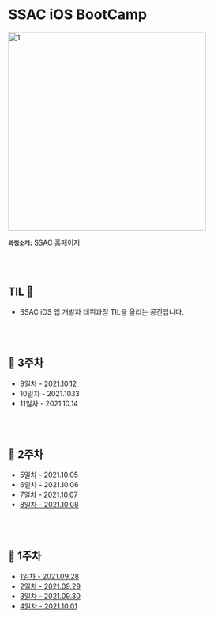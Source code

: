 # SSAC iOS BootCamp

<left><img width="400" src="https://user-images.githubusercontent.com/70905219/135050840-7aaf40f5-4c63-4d2b-b38a-7223344ddef4.png" alt="1" style="zoom:100%;"></left>

**`과정소개`:** [SSAC 홈페이지](https://ssac.seoul.kr/course/active/detail.do)

<br></br>

## TIL 📝

- SSAC iOS 앱 개발자 데뷔과정 TIL을 올리는 공간입니다.

<br></br>

## 📍 3주차

* 9일차 - 2021.10.12
* 10일차 - 2021.10.13
* 11일차 - 2021.10.14

<br></br>

## 📍 2주차

* 5일차 - 2021.10.05
* 6일차 - 2021.10.06
* [7일차 - 2021.10.07](https://github.com/BAEKYUJEONG/SSAC_iOS/blob/main/TIL/7일차_%202021.10.07.md)
* [8일차 - 2021.10.08](https://github.com/BAEKYUJEONG/SSAC_iOS/blob/main/TIL/8일차_%202021.10.08.md)



<br></br>

## 📍 1주차

* [1일차 - 2021.09.28](https://github.com/BAEKYUJEONG/SSAC_iOS/blob/main/TIL/1일차_%202021.09.28.md)
* [2일차 - 2021.09.29](https://github.com/BAEKYUJEONG/SSAC_iOS/blob/main/TIL/2일차_%202021.09.29.md)
* [3일차 - 2021.09.30](https://github.com/BAEKYUJEONG/SSAC_iOS/blob/main/TIL/3일차_%202021.09.30.md)
* [4일차 - 2021.10.01](https://github.com/BAEKYUJEONG/SSAC_iOS/blob/main/TIL/4일차_%202021.10.01.md)

